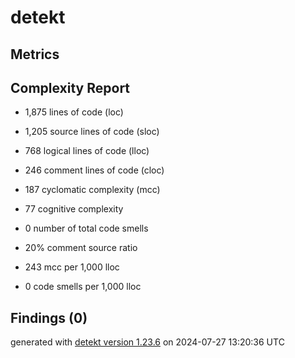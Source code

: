 # detekt

## Metrics

## Complexity Report

* 1,875 lines of code (loc)

* 1,205 source lines of code (sloc)

* 768 logical lines of code (lloc)

* 246 comment lines of code (cloc)

* 187 cyclomatic complexity (mcc)

* 77 cognitive complexity

* 0 number of total code smells

* 20% comment source ratio

* 243 mcc per 1,000 lloc

* 0 code smells per 1,000 lloc

## Findings (0)

generated with [detekt version 1.23.6](https://detekt.dev/) on 2024-07-27 13:20:36 UTC

